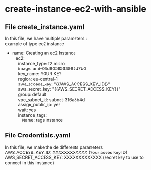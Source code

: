 # create-instance-ec2-with-ansible

## File create_instance.yaml <br/>
In this file, we have multiple parameters :<br/>
example of type ec2 instance <br/>
- name: Creating an ec2 Instance <br/>&nbsp;&nbsp;
    ec2: <br/>&nbsp;&nbsp;&nbsp;&nbsp;
      instance_type: t2.micro <br/>&nbsp;&nbsp;&nbsp;&nbsp;
      image: ami-03d8059563982d7b0 <br/>&nbsp;&nbsp;&nbsp;&nbsp;
      key_name: YOUR KEY <br/>&nbsp;&nbsp;&nbsp;&nbsp;
      region: eu-central-1<br/>&nbsp;&nbsp;&nbsp;&nbsp;
      aws_access_key: "{{AWS_ACCESS_KEY_ID}}" <br/>&nbsp;&nbsp;&nbsp;&nbsp;
      aws_secret_key: "{{AWS_SECRET_ACCESS_KEY}}"<br/>&nbsp;&nbsp;&nbsp;&nbsp;
      group: default<br/>&nbsp;&nbsp;&nbsp;&nbsp;
      vpc_subnet_id: subnet-316a8b4d<br/>&nbsp;&nbsp;&nbsp;&nbsp;
      assign_public_ip: yes<br/>&nbsp;&nbsp;&nbsp;&nbsp;
      wait: yes<br/>&nbsp;&nbsp;&nbsp;&nbsp;
      instance_tags:<br/>&nbsp;&nbsp;&nbsp;&nbsp;&nbsp;&nbsp;&nbsp;
        Name: tags Instance

## File Credentials.yaml<br/>

In this file, we make the de differents parameters <br/>
AWS_ACCESS_KEY_ID: XXXXXXXXXXXX (Your acces key ID) <br/>
AWS_SECRET_ACCESS_KEY: XXXXXXXXXXXXX (secret key to use to connect in this instance)
